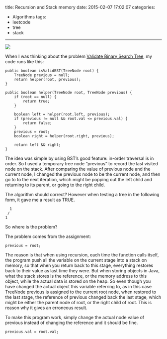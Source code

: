 title: Recursion and Stack memory
date: 2015-02-07 17:02:07
categories:
- Algorithms
tags:
- leetcode
- tree
- stack
---
![](/img/leetcode-stack.png)

When I was thinking about the problem [Validate Binary Search Tree](https://oj.leetcode.com/problems/validate-binary-search-tree/), my code runs like this:

```
public boolean isValidBST(TreeNode root) {
    TreeNode previous = null;
    return helper(root, previous);
}
 
public boolean helper(TreeNode root, TreeNode previous) {
    if (root == null) {
        return true;
    }
 
    boolean left = helper(root.left, previous);
    if (previous != null && root.val <= previous.val) {
        return false;
    }
    previous = root;
    boolean right = helper(root.right, previous);
 
    return left && right;
}
```

The idea was simple by using BST’s good feature: in-order traversal is in order. So I used a temporary tree node “previous” to record the last visited node on the stack. After comparing the value of previous node and the current node, I changed the previous node to be the current node, and then go to to the next iteration, which might be popping out the left child and returning to its parent, or going to the right child.

The algorithm should correct? However when testing a tree in the following form, it gave me a result as TRUE.

```
  1
 /
1
```

So where is the problem?

The problem comes from the assignment:
```
previous = root;
```

The reason is that when using recursion, each time the function calls itself, the program push all the variable on the current stage into a stack on memory, so that when you return back to this stage, everything restores back to their value as last time they were. But when storing objects in Java, what the stack stores is the reference, or the memory address to this object, while the actual data is stored on the heap. So even though you have changed the actual object this variable referring to, as in this case TreeNode previous is assigned to the current root node, when restored to the last stage, the reference of previous changed back the last stage, which might be either the parent node of root, or the right child of root. This is reason why it gives an erroneous result.

To make this program work, simply change the actual node value of previous instead of changing the reference and it should be fine.

```
previous.val = root.val;
```